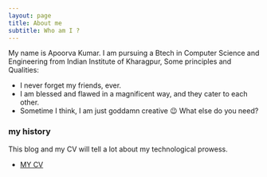```yaml
---
layout: page
title: About me
subtitle: Who am I ?
---
```


My name is Apoorva Kumar. I am pursuing a Btech in Computer Science and Engineering from Indian Institute of Kharagpur, Some principles and Qualities:

- I never forget my friends, ever.
- I am blessed and flawed in a magnificent way, and they cater to each other.
- Sometime I think, I am just goddamn creative &#128521;
What else do you need?

### my history

This blog and my CV will tell a lot about my technological prowess.
- [MY CV](https://drive.google.com/open?id=1NMXdbE6DcTOUP5U_0UFHaBD8pVoLv7ZF)
